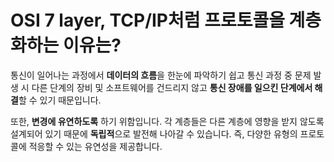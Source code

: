# OSI 7 layer, TCP/IP처럼 프로토콜을 계층화하는 이유는?

통신이 일어나는 과정에서 **데이터의 흐름**을 한눈에 파악하기 쉽고 통신 과정 중 문제 발생 시 다른 단계의 장비 및 소프트웨어를 건드리지 않고 **통신 장애를 일으킨 단계에서 해결**할 수 있기 때문입니다.

또한, **변경에 유연하도록** 하기 위함입니다. 각 계층들은 다른 계층에 영향을 받지 않도록 설계되어 있기 때문에 **독립적**으로 발전해 나아갈 수 있습니다. 즉, 다양한 유형의 프로토콜에 적응할 수 있는 유연성을 제공합니다.
